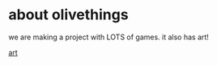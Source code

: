 # about olivethings
we are making a project with LOTS of games. it also has art!










[art](https://gogo100people.github.io/olivethings/m2.html)
